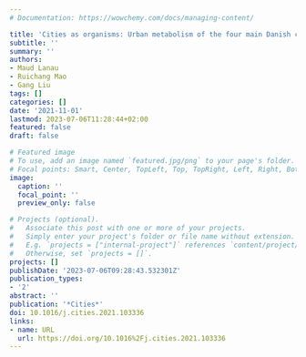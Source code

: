 ```yaml
---
# Documentation: https://wowchemy.com/docs/managing-content/

title: 'Cities as organisms: Urban metabolism of the four main Danish cities'
subtitle: ''
summary: ''
authors:
- Maud Lanau
- Ruichang Mao
- Gang Liu
tags: []
categories: []
date: '2021-11-01'
lastmod: 2023-07-06T11:28:44+02:00
featured: false
draft: false

# Featured image
# To use, add an image named `featured.jpg/png` to your page's folder.
# Focal points: Smart, Center, TopLeft, Top, TopRight, Left, Right, BottomLeft, Bottom, BottomRight.
image:
  caption: ''
  focal_point: ''
  preview_only: false

# Projects (optional).
#   Associate this post with one or more of your projects.
#   Simply enter your project's folder or file name without extension.
#   E.g. `projects = ["internal-project"]` references `content/project/deep-learning/index.md`.
#   Otherwise, set `projects = []`.
projects: []
publishDate: '2023-07-06T09:28:43.532301Z'
publication_types:
- '2'
abstract: ''
publication: '*Cities*'
doi: 10.1016/j.cities.2021.103336
links:
- name: URL
  url: https://doi.org/10.1016%2Fj.cities.2021.103336
---
```

